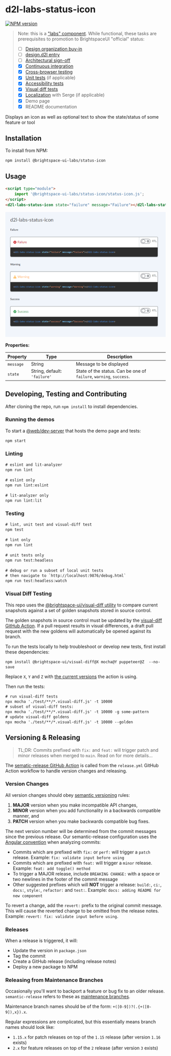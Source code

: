 # d2l-labs-status-icon

[![NPM version](https://img.shields.io/npm/v/@brightspace-ui-labs/status-icon.svg)](https://www.npmjs.org/package/@brightspace-ui-labs/status-icon)

> Note: this is a ["labs" component](https://github.com/BrightspaceUI/guide/wiki/Component-Tiers). While functional, these tasks are prerequisites to promotion to BrightspaceUI "official" status:
>
> - [ ] [Design organization buy-in](https://github.com/BrightspaceUI/guide/wiki/Before-you-build#working-with-design)
> - [ ] [design.d2l entry](http://design.d2l/)
> - [ ] [Architectural sign-off](https://github.com/BrightspaceUI/guide/wiki/Before-you-build#web-component-architecture)
> - [x] [Continuous integration](https://github.com/BrightspaceUI/guide/wiki/Testing#testing-continuously-with-travis-ci)
> - [x] [Cross-browser testing](https://github.com/BrightspaceUI/guide/wiki/Testing#cross-browser-testing-with-sauce-labs)
> - [x] [Unit tests](https://github.com/BrightspaceUI/guide/wiki/Testing#testing-with-polymer-test) (if applicable)
> - [x] [Accessibility tests](https://github.com/BrightspaceUI/guide/wiki/Testing#automated-accessibility-testing-with-axe)
> - [x] [Visual diff tests](https://github.com/BrightspaceUI/visual-diff)
> - [x] [Localization](https://github.com/BrightspaceUI/guide/wiki/Localization) with Serge (if applicable)
> - [x] Demo page
> - [x] README documentation

Displays an icon as well as optional text to show the state/status of some feature or tool

## Installation

To install from NPM:

```shell
npm install @brightspace-ui-labs/status-icon
```

## Usage

```html
<script type="module">
    import '@brightspace-ui-labs/status-icon/status-icon.js';
</script>
<d2l-labs-status-icon state="failure" message="Failure"></d2l-labs-status-icon>
```

![Status Icons preview](./StatusIconPreview.PNG)

**Properties:**

| Property | Type | Description |
|--|--|--|
| `message` | String | Message to be displayed |
| `state` | String, default: `'failure'` | State of the status. Can be one of  `failure`, `warning`, `success`. |

## Developing, Testing and Contributing

After cloning the repo, run `npm install` to install dependencies.

### Running the demos

To start a [@web/dev-server](https://modern-web.dev/docs/dev-server/overview/) that hosts the demo page and tests:

```shell
npm start
```

### Linting

```shell
# eslint and lit-analyzer
npm run lint

# eslint only
npm run lint:eslint

# lit-analyzer only
npm run lint:lit
```

### Testing

```shell
# lint, unit test and visual-diff test
npm test

# lint only
npm run lint

# unit tests only
npm run test:headless

# debug or run a subset of local unit tests
# then navigate to `http://localhost:9876/debug.html`
npm run test:headless:watch
```

### Visual Diff Testing

This repo uses the [@brightspace-ui/visual-diff utility](https://github.com/BrightspaceUI/visual-diff/) to compare current snapshots against a set of golden snapshots stored in source control.

The golden snapshots in source control must be updated by the [visual-diff GitHub Action](https://github.com/BrightspaceUI/actions/tree/main/visual-diff).  If a pull request results in visual differences, a draft pull request with the new goldens will automatically be opened against its branch.

To run the tests locally to help troubleshoot or develop new tests, first install these dependencies:

```shell
npm install @brightspace-ui/visual-diff@X mocha@Y puppeteer@Z  --no-save
```

Replace `X`, `Y` and `Z` with [the current versions](https://github.com/BrightspaceUI/actions/tree/main/visual-diff#current-dependency-versions) the action is using.

Then run the tests:

```shell
# run visual-diff tests
npx mocha './test/**/*.visual-diff.js' -t 10000
# subset of visual-diff tests:
npx mocha './test/**/*.visual-diff.js' -t 10000 -g some-pattern
# update visual-diff goldens
npx mocha './test/**/*.visual-diff.js' -t 10000 --golden
```

## Versioning & Releasing

> TL;DR: Commits prefixed with `fix:` and `feat:` will trigger patch and minor releases when merged to `main`. Read on for more details...

The [sematic-release GitHub Action](https://github.com/BrightspaceUI/actions/tree/main/semantic-release) is called from the `release.yml` GitHub Action workflow to handle version changes and releasing.

### Version Changes

All version changes should obey [semantic versioning](https://semver.org/) rules:
1. **MAJOR** version when you make incompatible API changes,
2. **MINOR** version when you add functionality in a backwards compatible manner, and
3. **PATCH** version when you make backwards compatible bug fixes.

The next version number will be determined from the commit messages since the previous release. Our semantic-release configuration uses the [Angular convention](https://github.com/conventional-changelog/conventional-changelog/tree/master/packages/conventional-changelog-angular) when analyzing commits:
* Commits which are prefixed with `fix:` or `perf:` will trigger a `patch` release. Example: `fix: validate input before using`
* Commits which are prefixed with `feat:` will trigger a `minor` release. Example: `feat: add toggle() method`
* To trigger a MAJOR release, include `BREAKING CHANGE:` with a space or two newlines in the footer of the commit message
* Other suggested prefixes which will **NOT** trigger a release: `build:`, `ci:`, `docs:`, `style:`, `refactor:` and `test:`. Example: `docs: adding README for new component`

To revert a change, add the `revert:` prefix to the original commit message. This will cause the reverted change to be omitted from the release notes. Example: `revert: fix: validate input before using`.

### Releases

When a release is triggered, it will:
* Update the version in `package.json`
* Tag the commit
* Create a GitHub release (including release notes)
* Deploy a new package to NPM

### Releasing from Maintenance Branches

Occasionally you'll want to backport a feature or bug fix to an older release. `semantic-release` refers to these as [maintenance branches](https://semantic-release.gitbook.io/semantic-release/usage/workflow-configuration#maintenance-branches).

Maintenance branch names should be of the form: `+([0-9])?(.{+([0-9]),x}).x`.

Regular expressions are complicated, but this essentially means branch names should look like:
* `1.15.x` for patch releases on top of the `1.15` release (after version `1.16` exists)
* `2.x` for feature releases on top of the `2` release (after version `3` exists)
